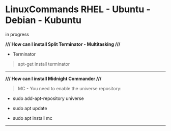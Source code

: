 # LinuxCommands RHEL - Ubuntu - Debian - Kubuntu
in progress


**/// How can I install Split Terminator - Multitasking ///**

- Terminator

> apt-get install terminator

-----------------------------------------------------------


**/// How can I install Midnight Commander  ///**

> MC - You need to enable the universe repository:

- sudo add-apt-repository universe

- sudo apt update

- sudo apt install mc

-----------------------------------------------------------
